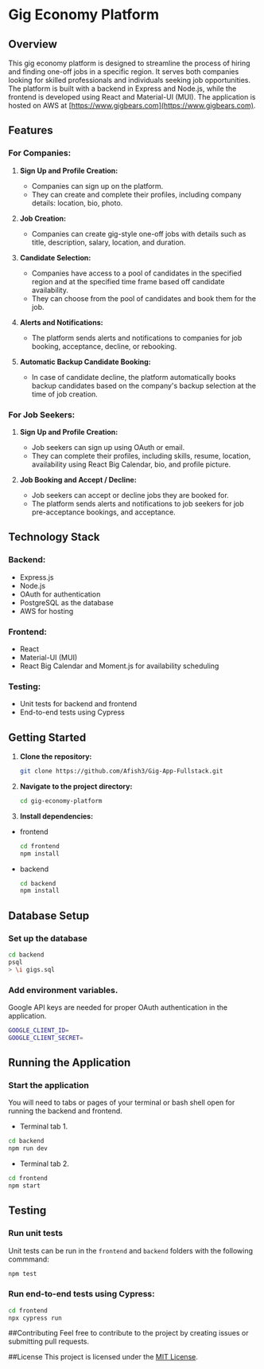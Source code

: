# Gig Economy Platform

## Overview

This gig economy platform is designed to streamline the process of hiring and finding one-off jobs in a specific region. It serves both companies looking for skilled professionals and individuals seeking job opportunities. The platform is built with a backend in Express and Node.js, while the frontend is developed using React and Material-UI (MUI). The application is hosted on AWS at [https://www.gigbears.com](https://www.gigbears.com).

## Features

### For Companies:

1. **Sign Up and Profile Creation:**
   - Companies can sign up on the platform.
   - They can create and complete their profiles, including company details: location, bio, photo.

2. **Job Creation:**
   - Companies can create gig-style one-off jobs with details such as title, description, salary, location, and duration.

3. **Candidate Selection:**
   - Companies have access to a pool of candidates in the specified region and at the specified time frame based off candidate availability.
   - They can choose from the pool of candidates and book them for the job.

4. **Alerts and Notifications:**
   - The platform sends alerts and notifications to companies for job booking, acceptance, decline, or rebooking.

5. **Automatic Backup Candidate Booking:**
   - In case of candidate decline, the platform automatically books backup candidates based on the company's backup selection at the time of job creation.

### For Job Seekers:

1. **Sign Up and Profile Creation:**
   - Job seekers can sign up using OAuth or email.
   - They can complete their profiles, including skills, resume, location, availability using React Big Calendar, bio, and profile picture.

2. **Job Booking and Accept / Decline:**
   - Job seekers can accept or decline jobs they are booked for.
   - The platform sends alerts and notifications to job seekers for job pre-acceptance bookings, and acceptance.

## Technology Stack

### Backend:

- Express.js
- Node.js
- OAuth for authentication
- PostgreSQL as the database
- AWS for hosting

### Frontend:

- React
- Material-UI (MUI)
- React Big Calendar and Moment.js for availability scheduling

### Testing:

- Unit tests for backend and frontend
- End-to-end tests using Cypress

## Getting Started

1. **Clone the repository:**

   ```bash
   git clone https://github.com/Afish3/Gig-App-Fullstack.git
   ```
2. **Navigate to the project directory:**

   ```bash
   cd gig-economy-platform
   ```
3. **Install dependencies:**

- frontend

   ```bash
   cd frontend
   npm install
   ```
   
- backend

	```bash
	cd backend
	npm install
	```

## Database Setup

### Set up the database 

```bash
cd backend
psql
> \i gigs.sql
```

### Add environment variables.
Google API keys are needed for proper OAuth authentication in the application.

```bash
GOOGLE_CLIENT_ID=
GOOGLE_CLIENT_SECRET=
```

## Running the Application

### Start the application
You will need to tabs or pages of your terminal or bash shell open for running the backend and frontend.

- Terminal tab 1.

```bash
cd backend
npm run dev
```
- Terminal tab 2.

```bash
cd frontend
npm start
```
## Testing
### Run unit tests
Unit tests can be run in the `frontend` and 	`backend` folders with the following commmand:

```bash
npm test
```

### Run end-to-end tests using Cypress:

```bash
cd frontend
npx cypress run
```

##Contributing
Feel free to contribute to the project by creating issues or submitting pull requests.

##License
This project is licensed under the [MIT License](LICENSE).